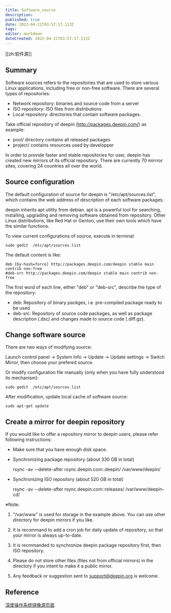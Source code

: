 ```yaml
---
title: Software_source
description: 
published: true
date: 2022-04-21T03:57:17.113Z
tags: 
editor: markdown
dateCreated: 2022-04-21T03:57:17.113Z
---
```


[[zh:软件源]]


## Summary

Software sources refers to the repositories that are used to store various Linux applications, including free or non-free software. There are several types of repositories:

- Network repository: binaries and source code from a server
- ISO repository: ISO files from distributions
- Local repository: directories that contain software packages.

Take official repository of deepin (http://packages.deepin.com/) as example:

- pool/    directory contains all released packages
- project/    contains resources used by developper

In order to provide faster and stable repositories for user, deepin has created new mirrors of its official repository. There are currently 70 mirrror sites, covering 24 countries all over the world.

## Source configuration

The default configuration of source for deepin is "/etc/apt/sources.list", which contains the web address of description of each software packages.

deepin inherits apt utility from debian. apt is a powerful tool for searching, installing, upgrading and removing software obtained from repository. Other Linux distributions, like Red Hat or Gentoo, use their own tools which have the similar functions.

To view current configurations of source, execute in terminal:

    sudo gedit  /etc/apt/sources.list

The default content is like:

    deb [by-hash=force] http://packages.deepin.com/deepin stable main contrib non-free
    #deb-src http://packages.deepin.com/deepin stable main contrib non-free

The first word of each line, either "deb" or "deb-src", describe the type of the repository:

- deb: Repository of binary packges, i.e. pre-compiled package ready to be used
- deb-src: Repository of source code packages, as well as package description (.dsc) and changes made to source code (.diff.gz).

## Change software source

There are two ways of modifying source:

Launch control panel -> System Info -> Update -> Update settings -> Switch Mirror, then choose your prefered source.

Or modify configuration file manually (only when you have fully understood its mechanism):

    sudo gedit  /etc/apt/sources.list

After modification, update local cache of software source:

    sudo apt-get update

## Create a mirror for deepin repository

If you would like to offer a repository mirror to deepin users, please refer following instructions:

* Make sure that you have enough disk space.

* Synchronizing package repository (about 330 GB in total)

    rsync -av --delete-after rsync.deepin.com::deepin/ /var/www/deepin/

* Synchronizing ISO repository (about 520 GB in total)

    rsync -av --delete-after rsync.deepin.com::releases/ /var/www/deepin-cd/

※Note:

1. "/var/www" is used for storage in the example above. You can use other directory for deepin mirrors if you like.

2. It is recommand to add a cron job for daily update of repository, so that your mirror is always up-to-date.

3. It is recmmanded to synchronize deepin package repository first, then ISO repository.

4. Please do not store other files (files not from official mirrors) in the directory if you intent to make it a public mirror.

5. Any feedback or suggestion sent to support@deepin.org is welcome.

## Reference

[深度操作系统镜像源页面](http://www.deepin.org/mirror.html)